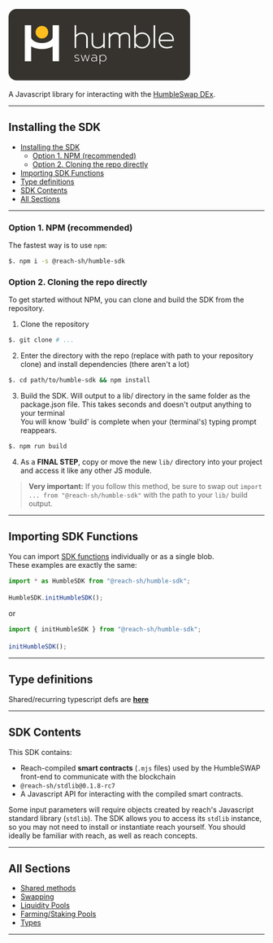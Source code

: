 [![logo][logo]](./index.md)


A Javascript library for interacting with the [HumbleSwap DEx](https://app.humble.sh).

---

## Installing the SDK
- [Installing the SDK](#installing-the-sdk)
  - [Option 1. NPM (recommended)](#option-1-npm-recommended)
  - [Option 2. Cloning the repo directly](#option-2-cloning-the-repo-directly)
- [Importing SDK Functions](#importing-sdk-functions)
- [Type definitions](#type-definitions)
- [SDK Contents](#sdk-contents)
- [All Sections](#all-sections)

---

### Option 1. NPM (recommended)
The fastest way is to use `npm`:
```bash
$. npm i -s @reach-sh/humble-sdk
```

### Option 2. Cloning the repo directly
To get started without NPM, you can clone and build the SDK from the repository. 


1. Clone the repository 
```bash
$. git clone # ...
```

2. Enter the directory with the repo (replace with path to your repository clone) and install dependencies (there aren't a lot)
```bash
$. cd path/to/humble-sdk && npm install
```

3. Build the SDK. Will output to a lib/ directory in the same folder as the package.json file. This takes seconds and doesn't output anything to your terminal\
   You will know 'build' is complete when your (terminal's) typing prompt reappears.
```bash
$. npm run build
```

4. As a **FINAL STEP**, copy or move the new `lib/` directory into your project and access it like any other JS module.

> **Very important:** If you follow this method, be sure to swap out `import ... from "@reach-sh/humble-sdk"` with the path to your `lib/` build output.

---

## Importing SDK Functions
You can import [SDK functions](#methods) individually or as a single blob.\
These examples are exactly the same: 
```typescript
import * as HumbleSDK from "@reach-sh/humble-sdk";

HumbleSDK.initHumbleSDK();
```
or
```typescript
import { initHumbleSDK } from "@reach-sh/humble-sdk";

initHumbleSDK();
```

--- 

## Type definitions
Shared/recurring typescript defs are [**here**](./TYPES.md)

--- 

## SDK Contents
This SDK contains:
* Reach-compiled **smart contracts** (`.mjs` files) used by the HumbleSWAP front-end to communicate with the blockchain
* `@reach-sh/stdlib@0.1.8-rc7`
* A Javascript API for interacting with the compiled smart contracts.

Some input parameters will require objects created by reach's Javascript standard library (`stdlib`). The SDK allows you to access its `stdlib` instance, so you may not need to install or instantiate reach yourself. You should ideally be familiar with reach, as well as reach concepts.


---

## All Sections
- [Shared methods](./METHODS.md)
- [Swapping](./SWAPPING.md)
- [Liquidity Pools](./LIQUIDITY-POOLS.md)
- [Farming/Staking Pools](./FARMING.md)
- [Types](./FARMING.md)

---


[logo]: ./logo-white.svg
